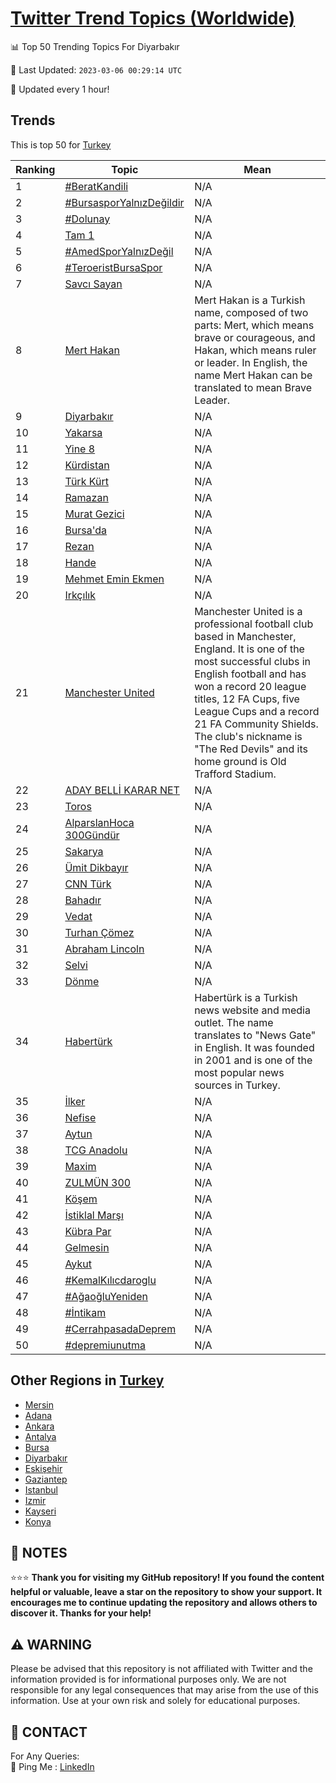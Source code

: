 [Twitter Trend Topics (Worldwide)](https://github.com/ErcinDedeoglu/Twitter-Trend-Topics)
==========


📊 Top 50 Trending Topics For Diyarbakır

📆 Last Updated: `2023-03-06 00:29:14 UTC`

🔧 Updated every 1 hour!


## Trends

This is top 50 for [Turkey](</Turkey>)

| Ranking | Topic | Mean |
| ------- | ------------ | ------------ |
| 1 | [#BeratKandili](http://twitter.com/search?q=%23BeratKandili) | N/A |
| 2 | [#BursasporYalnızDeğildir](http://twitter.com/search?q=%23BursasporYaln%c4%b1zDe%c4%9fildir) | N/A |
| 3 | [#Dolunay](http://twitter.com/search?q=%23Dolunay) | N/A |
| 4 | [Tam 1](http://twitter.com/search?q=Tam+1) | N/A |
| 5 | [#AmedSporYalnızDeğil](http://twitter.com/search?q=%23AmedSporYaln%c4%b1zDe%c4%9fil) | N/A |
| 6 | [#TeroeristBursaSpor](http://twitter.com/search?q=%23TeroeristBursaSpor) | N/A |
| 7 | [Savcı Sayan](http://twitter.com/search?q=Savc%c4%b1+Sayan) | N/A |
| 8 | [Mert Hakan](http://twitter.com/search?q=Mert+Hakan) | Mert Hakan is a Turkish name, composed of two parts: Mert, which means brave or courageous, and Hakan, which means ruler or leader. In English, the name Mert Hakan can be translated to mean Brave Leader. |
| 9 | [Diyarbakır](http://twitter.com/search?q=Diyarbak%c4%b1r) | N/A |
| 10 | [Yakarsa](http://twitter.com/search?q=Yakarsa) | N/A |
| 11 | [Yine 8](http://twitter.com/search?q=Yine+8) | N/A |
| 12 | [Kürdistan](http://twitter.com/search?q=K%c3%bcrdistan) | N/A |
| 13 | [Türk Kürt](http://twitter.com/search?q=T%c3%bcrk+K%c3%bcrt) | N/A |
| 14 | [Ramazan](http://twitter.com/search?q=Ramazan) | N/A |
| 15 | [Murat Gezici](http://twitter.com/search?q=Murat+Gezici) | N/A |
| 16 | [Bursa'da](http://twitter.com/search?q=Bursa%27da) | N/A |
| 17 | [Rezan](http://twitter.com/search?q=Rezan) | N/A |
| 18 | [Hande](http://twitter.com/search?q=Hande) | N/A |
| 19 | [Mehmet Emin Ekmen](http://twitter.com/search?q=Mehmet+Emin+Ekmen) | N/A |
| 20 | [Irkçılık](http://twitter.com/search?q=Irk%c3%a7%c4%b1l%c4%b1k) | N/A |
| 21 | [Manchester United](http://twitter.com/search?q=Manchester+United) | Manchester United is a professional football club based in Manchester, England. It is one of the most successful clubs in English football and has won a record 20 league titles, 12 FA Cups, five League Cups and a record 21 FA Community Shields. The club's nickname is "The Red Devils" and its home ground is Old Trafford Stadium. |
| 22 | [ADAY BELLİ KARAR NET](http://twitter.com/search?q=ADAY+BELL%c4%b0+KARAR+NET) | N/A |
| 23 | [Toros](http://twitter.com/search?q=Toros) | N/A |
| 24 | [AlparslanHoca 300Gündür](http://twitter.com/search?q=AlparslanHoca+300G%c3%bcnd%c3%bcr) | N/A |
| 25 | [Sakarya](http://twitter.com/search?q=Sakarya) | N/A |
| 26 | [Ümit Dikbayır](http://twitter.com/search?q=%c3%9cmit+Dikbay%c4%b1r) | N/A |
| 27 | [CNN Türk](http://twitter.com/search?q=CNN+T%c3%bcrk) | N/A |
| 28 | [Bahadır](http://twitter.com/search?q=Bahad%c4%b1r) | N/A |
| 29 | [Vedat](http://twitter.com/search?q=Vedat) | N/A |
| 30 | [Turhan Çömez](http://twitter.com/search?q=Turhan+%c3%87%c3%b6mez) | N/A |
| 31 | [Abraham Lincoln](http://twitter.com/search?q=Abraham+Lincoln) | N/A |
| 32 | [Selvi](http://twitter.com/search?q=Selvi) | N/A |
| 33 | [Dönme](http://twitter.com/search?q=D%c3%b6nme) | N/A |
| 34 | [Habertürk](http://twitter.com/search?q=Habert%c3%bcrk) | Habertürk is a Turkish news website and media outlet. The name translates to "News Gate" in English. It was founded in 2001 and is one of the most popular news sources in Turkey. |
| 35 | [İlker](http://twitter.com/search?q=%c4%b0lker) | N/A |
| 36 | [Nefise](http://twitter.com/search?q=Nefise) | N/A |
| 37 | [Aytun](http://twitter.com/search?q=Aytun) | N/A |
| 38 | [TCG Anadolu](http://twitter.com/search?q=TCG+Anadolu) | N/A |
| 39 | [Maxim](http://twitter.com/search?q=Maxim) | N/A |
| 40 | [ZULMÜN 300](http://twitter.com/search?q=ZULM%c3%9cN+300) | N/A |
| 41 | [Köşem](http://twitter.com/search?q=K%c3%b6%c5%9fem) | N/A |
| 42 | [İstiklal Marşı](http://twitter.com/search?q=%c4%b0stiklal+Mar%c5%9f%c4%b1) | N/A |
| 43 | [Kübra Par](http://twitter.com/search?q=K%c3%bcbra+Par) | N/A |
| 44 | [Gelmesin](http://twitter.com/search?q=Gelmesin) | N/A |
| 45 | [Aykut](http://twitter.com/search?q=Aykut) | N/A |
| 46 | [#KemalKılıcdaroglu](http://twitter.com/search?q=%23KemalK%c4%b1l%c4%b1cdaroglu) | N/A |
| 47 | [#AğaoğluYeniden](http://twitter.com/search?q=%23A%c4%9fao%c4%9fluYeniden) | N/A |
| 48 | [#İntikam](http://twitter.com/search?q=%23%c4%b0ntikam) | N/A |
| 49 | [#CerrahpasadaDeprem](http://twitter.com/search?q=%23CerrahpasadaDeprem) | N/A |
| 50 | [#depremiunutma](http://twitter.com/search?q=%23depremiunutma) | N/A |



## Other Regions in [Turkey](</Turkey>)

* [Mersin](</Turkey/Mersin.md>)
* [Adana](</Turkey/Adana.md>)
* [Ankara](</Turkey/Ankara.md>)
* [Antalya](</Turkey/Antalya.md>)
* [Bursa](</Turkey/Bursa.md>)
* [Diyarbakır](</Turkey/Diyarbakır.md>)
* [Eskişehir](</Turkey/Eskişehir.md>)
* [Gaziantep](</Turkey/Gaziantep.md>)
* [Istanbul](</Turkey/Istanbul.md>)
* [Izmir](</Turkey/Izmir.md>)
* [Kayseri](</Turkey/Kayseri.md>)
* [Konya](</Turkey/Konya.md>)



## 📝 NOTES

⭐⭐⭐ **Thank you for visiting my GitHub repository! If you found the content helpful or valuable, leave a star on the repository to show your support. It encourages me to continue updating the repository and allows others to discover it. Thanks for your help!**


## ⚠️ WARNING

Please be advised that this repository is not affiliated with Twitter and the information provided is for informational purposes only. We are not responsible for any legal consequences that may arise from the use of this information. Use at your own risk and solely for educational purposes.


## 📨 CONTACT

 For Any Queries:  
            🏓 Ping Me : [LinkedIn](https://www.linkedin.com/in/ercindedeoglu/)
